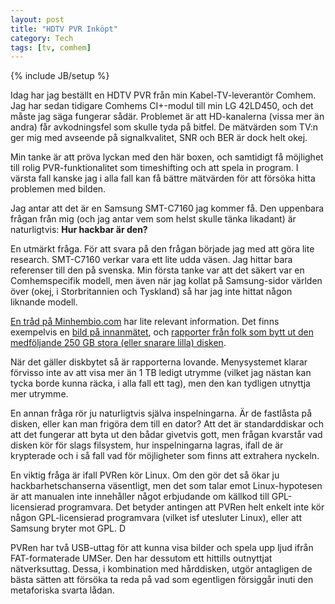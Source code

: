 ```yaml
---
layout: post
title: "HDTV PVR Inköpt"
category: Tech
tags: [tv, comhem]
---
```

{% include JB/setup %}

Idag har jag beställt en HDTV PVR från min Kabel-TV-leverantör Comhem. Jag har sedan tidigare Comhems CI+-modul till min LG 42LD450, och det måste jag säga fungerar sådär. Problemet är att HD-kanalerna (vissa mer än andra) får avkodningsfel som skulle tyda på bitfel. De mätvärden som TV:n ger mig med avseende på signalkvalitet, SNR och BER är dock helt okej.

Min tanke är att pröva lyckan med den här boxen, och samtidigt få möjlighet till rolig PVR-funktionalitet som timeshifting och att spela in program. I värsta fall kanske jag i alla fall kan få bättre mätvärden för att försöka hitta problemen med bilden.

Jag antar att det är en Samsung SMT-C7160 jag kommer få. Den uppenbara frågan från mig (och jag antar vem som helst skulle tänka likadant) är naturligtvis: **Hur hackbar är den?**

En utmärkt fråga. För att svara på den frågan började jag med att göra lite research. SMT-C7160 verkar vara ett lite udda väsen. Jag hittar bara referenser till den på svenska. Min första tanke var att det säkert var en Comhemspecifik modell, men även när jag kollat på Samsung-sidor världen över (okej, i Storbritannien och Tyskland) så har jag inte hittat någon liknande modell.

[En tråd på Minhembio.com](http://www.minhembio.com/forum/index.php?showtopic=275223) har lite relevant information. Det finns exempelvis en [bild på innanmätet](http://www.minhembio.com/forum/uploads/monthly_07_2011/post-127943-1311092694.jpg), och [rapporter från folk som bytt ut den medföljande 250 GB stora (eller snarare lilla) disken](http://www.minhembio.com/forum/index.php?showtopic=275223&view=findpost&p=3400972). 

När det gäller diskbytet så är rapporterna lovande. Menysystemet klarar förvisso inte av att visa mer än 1 TB ledigt utrymme (vilket jag nästan kan tycka borde kunna räcka, i alla fall ett tag), men den kan tydligen utnyttja mer utrymme.

En annan fråga rör ju naturligtvis själva inspelningarna. Är de fastlåsta på disken, eller kan man frigöra dem till en dator? Att det är standarddiskar och att det fungerar att byta ut den bådar givetvis gott, men frågan kvarstår vad disken kör för slags filsystem, hur inspelningarna lagras, ifall de är krypterade och i så fall vad för möjligheter som finns att extrahera nyckeln.

En viktig fråga är ifall PVRen kör Linux. Om den gör det så ökar ju hackbarhetschanserna väsentligt, men det som talar emot Linux-hypotesen är att manualen inte innehåller något erbjudande om källkod till GPL-licensierad programvara. Det betyder antingen att PVRen helt enkelt inte kör någon GPL-licensierad programvara (vilket isf utesluter Linux), eller att Samsung bryter mot GPL. D

PVRen har två USB-uttag för att kunna visa bilder och spela upp ljud ifrån FAT-formaterade UMSer. Den har dessutom ett hittills outnyttjat nätverksuttag. Dessa, i kombination med hårddisken, utgör antagligen de bästa sätten att försöka ta reda på vad som egentligen försiggår inuti den metaforiska svarta lådan.